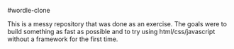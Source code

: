 #wordle-clone

This is a messy repository that was done as an exercise. The goals were to build something as fast as possible and to try using html/css/javascript without a framework for the first time.